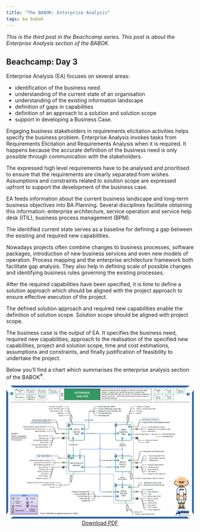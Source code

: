 ```yaml
---
title: "The BABOK: Enterprise Analysis"
tags: ba babok
---
```


_This is the third post in the Beachcamp series. This post is about the Enterprise Analysis section of the BABOK._

## Beachcamp: Day 3

Enterprise Analysis (EA) focuses on several areas:

* identification of the business need
* understanding of the current state of an organisation
* understanding of the existing information landscape
* definition of gaps in capabilities
* definition of an approach to a solution and solution scope
* support in developing a Business Case.

Engaging business stakeholders in requirements elicitation activities helps specify the business problem. Enterprise Analysis invokes tasks from Requirements Elicitation and Requirements Analysis when it is required. It happens because the accurate definition of the business need is only possible through communication with the stakeholders.

The expressed high level requirements have to be analysed and prioritised to ensure that the requirements are clearly separated from wishes. Assumptions and constraints related to solution scope are expressed upfront to support the development of the business case.

EA feeds information about the current business landscape and long-term business objectives into BA Planning. Several disciplines facilitate obtaining this information: enterprise architecture, service operation and service help desk (ITIL), business process management (BPM).

The identified current state serves as a baseline for defining a gap between the existing and required new capabilities.

Nowadays projects often combine changes to business processes, software packages, introduction of new business services and even new models of operation. Process mapping and the enterprise architecture framework both facilitate gap analysis. They also help in defining scale of possible changes and identifying business rules governing the existing processes.

After the required capabilities have been specified, it is time to define a solution approach which should be aligned with the project approach to ensure effective execution of the project.

The defined solution approach and required new capabilities enable the definition of solution scope. Solution scope should be aligned with project scope.

The business case is the output of EA. It specifies the business need, required new capabilities, approach to the realisation of the specified new capabilities, project and solution scope, time and cost estimations, assumptions and constraints, and finally justification of feasibility to undertake the project.

Below you’ll find a chart which summarises the enterprise analysis section of the BABOK<sup>®</sup>.

<div style = "text-align: center">
    <a href = "/files/babok-enterprise-analysis.pdf"><img src = "/img/babok-enterprise-analysis.png" /></a><br/>
    <a href = "/files/babok-enterprise-analysis.pdf">Download PDF</a>
</div>

